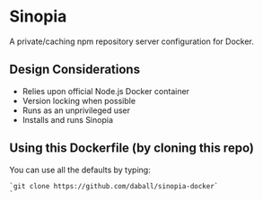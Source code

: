 # Sinopia

A private/caching npm repository server configuration for Docker.

## Design Considerations

- Relies upon official Node.js Docker container
- Version locking when possible
- Runs as an unprivileged user
- Installs and runs Sinopia

## Using this Dockerfile (by cloning this repo)

You can use all the defaults by typing:

    `git clone https://github.com/daball/sinopia-docker`
    `

